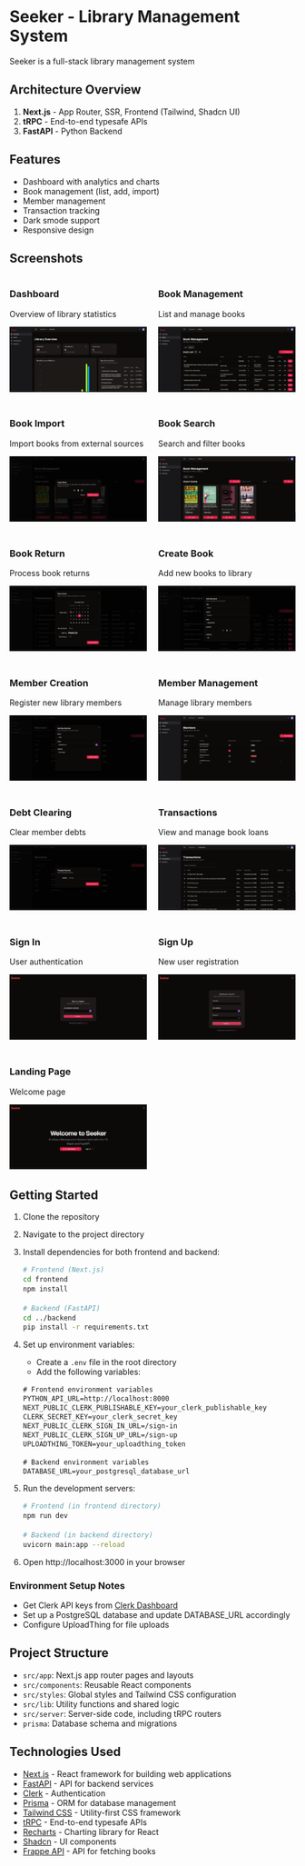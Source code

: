 # Seeker - Library Management System

Seeker is a full-stack library management system

## Architecture Overview

1. **Next.js** - App Router, SSR, Frontend (Tailwind, Shadcn UI)
2. **tRPC** - End-to-end typesafe APIs
3. **FastAPI** - Python Backend

## Features

-   Dashboard with analytics and charts
-   Book management (list, add, import)
-   Member management
-   Transaction tracking
-   Dark smode support
-   Responsive design

## Screenshots

<div style="display: grid; grid-template-columns: repeat(2, 1fr); gap: 20px;">
  <div>
    <h3>Dashboard</h3>
    <p>Overview of library statistics</p>
    <img src="./screenshots/dashboard-overview.png" alt="Dashboard showing library statistics and analytics" width="100%">
  </div>

<div>
    <h3>Book Management</h3>
    <p>List and manage books</p>
    <img src="./screenshots/book-mangement.png" alt="Book management interface" width="100%">
  </div>

<div>
    <h3>Book Import</h3>
    <p>Import books from external sources</p>
    <img src="./screenshots/book-import.png" alt="Book import interface" width="100%">
  </div>

<div>
    <h3>Book Search</h3>
    <p>Search and filter books</p>
    <img src="./screenshots/book-search.png" alt="Book search interface" width="100%">
  </div>

<div>
    <h3>Book Return</h3>
    <p>Process book returns</p>
    <img src="./screenshots/book-return.png" alt="Book return interface" width="100%">
  </div>

<div>
    <h3>Create Book</h3>
    <p>Add new books to library</p>
    <img src="./screenshots/create-book.png" alt="Create book interface" width="100%">
  </div>

<div>
    <h3>Member Creation</h3>
    <p>Register new library members</p>
    <img src="./screenshots/member-creation.png" alt="Member creation interface" width="100%">
  </div>

<div>
    <h3>Member Management</h3>
    <p>Manage library members</p>
    <img src="./screenshots/member-management.png" alt="Member management interface" width="100%">
  </div>

<div>
    <h3>Debt Clearing</h3>
    <p>Clear member debts</p>
    <img src="./screenshots/clearing-debt.png" alt="Debt clearing interface" width="100%">
  </div>

<div>
    <h3>Transactions</h3>
    <p>View and manage book loans</p>
    <img src="./screenshots/transactions.png" alt="Transaction tracking interface" width="100%">
  </div>

<div>
    <h3>Sign In</h3>
    <p>User authentication</p>
    <img src="./screenshots/sign-in.png" alt="Sign in interface" width="100%">
  </div>

<div>
    <h3>Sign Up</h3>
    <p>New user registration</p>
    <img src="./screenshots/sign-up.png" alt="Sign up interface" width="100%">
  </div>

<div>
    <h3>Landing Page</h3>
    <p>Welcome page</p>
    <img src="./screenshots/landing.png" alt="Landing page" width="100%">
  </div>
</div>

## Getting Started

1. Clone the repository
2. Navigate to the project directory
3. Install dependencies for both frontend and backend:

    ```bash
    # Frontend (Next.js)
    cd frontend
    npm install

    # Backend (FastAPI)
    cd ../backend
    pip install -r requirements.txt
    ```

4. Set up environment variables:

    - Create a `.env` file in the root directory
    - Add the following variables:

    ```
    # Frontend environment variables
    PYTHON_API_URL=http://localhost:8000
    NEXT_PUBLIC_CLERK_PUBLISHABLE_KEY=your_clerk_publishable_key
    CLERK_SECRET_KEY=your_clerk_secret_key
    NEXT_PUBLIC_CLERK_SIGN_IN_URL=/sign-in
    NEXT_PUBLIC_CLERK_SIGN_UP_URL=/sign-up
    UPLOADTHING_TOKEN=your_uploadthing_token

    # Backend environment variables
    DATABASE_URL=your_postgresql_database_url
    ```

5. Run the development servers:

    ```bash
    # Frontend (in frontend directory)
    npm run dev

    # Backend (in backend directory)
    uvicorn main:app --reload
    ```

6. Open http://localhost:3000 in your browser

### Environment Setup Notes

-   Get Clerk API keys from [Clerk Dashboard](https://dashboard.clerk.dev)
-   Set up a PostgreSQL database and update DATABASE_URL accordingly
-   Configure UploadThing for file uploads

## Project Structure

-   `src/app`: Next.js app router pages and layouts
-   `src/components`: Reusable React components
-   `src/styles`: Global styles and Tailwind CSS configuration
-   `src/lib`: Utility functions and shared logic
-   `src/server`: Server-side code, including tRPC routers
-   `prisma`: Database schema and migrations

## Technologies Used

-   [Next.js](https://nextjs.org) - React framework for building web applications
-   [FastAPI](https://fastapi.tiangolo.com) - API for backend services
-   [Clerk](https://clerk.com) - Authentication
-   [Prisma](https://prisma.io) - ORM for database management
-   [Tailwind CSS](https://tailwindcss.com) - Utility-first CSS framework
-   [tRPC](https://trpc.io) - End-to-end typesafe APIs
-   [Recharts](https://recharts.org) - Charting library for React
-   [Shadcn](https://ui.shadcn.com) - UI components
-   [Frappe API](https://frappe.io/api) - API for fetching books
